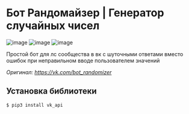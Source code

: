 # Бот Рандомайзер | Генератор случайных чисел
![image](https://user-images.githubusercontent.com/92934389/139707853-b46f177e-4942-4bcf-9a04-483215db6ba6.png)
![image](https://user-images.githubusercontent.com/92934389/139708451-a4b2e88e-dbe9-4b42-ae5d-66adc7123ef8.png)
![image](https://user-images.githubusercontent.com/92934389/139708645-e635e58c-aa44-47a7-ae47-f71796588254.png)


Простой бот для лс сообщества в вк с шуточными ответами вместо ошибок при неправильном вводе пользователем значений

*Оригинал: https://vk.com/bot_randomizer*

## Установка библиотеки
```python
$ pip3 install vk_api
```
